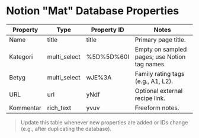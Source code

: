 ﻿# Notion "Mat" Database Properties

| Property    | Type         | Property ID | Notes |
|-------------|--------------|-------------|-------|
| Name        | title        | title       | Primary page title. |
| Kategori    | multi_select | %5D%5D%60l  | Empty on sampled pages; use Notion tag names. |
| Betyg       | multi_select | wJE%3A      | Family rating tags (e.g., A1, L2). |
| URL         | url          | yNdf        | Optional external recipe link. |
| Kommentar   | rich_text    | yvuv        | Freeform notes. |

> Update this table whenever new properties are added or IDs change (e.g., after duplicating the database).
